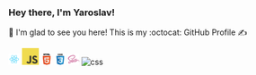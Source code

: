 ### Hey there, I'm Yaroslav! 
👋 I'm glad to see you here! This is my :octocat: GitHub Profile ✍️

<img src="https://raw.githubusercontent.com/ElenVlass/ElenVlass/main/images/react.png" alt="react" width="20"> <img src="https://raw.githubusercontent.com/ElenVlass/ElenVlass/main/images/javascript.png" alt="javascript" width="30"> <img src="https://raw.githubusercontent.com/ElenVlass/ElenVlass/main/images/html.png" alt="html" width="20">
<img src="https://raw.githubusercontent.com/ElenVlass/ElenVlass/main/images/css.png" alt="css" width="20">
<img src="https://raw.githubusercontent.com/ElenVlass/ElenVlass/main/images/sass.png" alt="css" width="20">
<img src="https://raw.githubusercontent.com/ElenVlass/ElenVlass/main/images/babel.png" alt="css" width="20">



